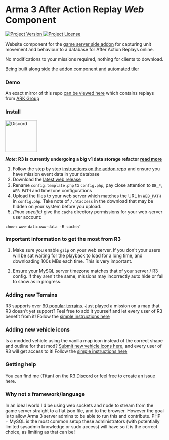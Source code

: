 
# Arma 3 After Action Replay *Web* Component


<a href="https://github.com/alexcroox/R3-Web/releases/latest">
    <img src="https://img.shields.io/github/release/alexcroox/R3-Web.svg" alt="Project Version">
</a>

<a href="https://raw.githubusercontent.com/alexcroox/R3-Web/master/LICENSE">
    <img src="https://img.shields.io/badge/license-MIT-red.svg" alt="Project License">
</a>



Website component for the [game server side addon](https://github.com/alexcroox/R3) for capturing unit movement and behaviour to a database for After Action Replays online.

No modifications to your missions required, nothing for clients to download.

Being built along side the [addon component](https://github.com/alexcroox/R3) and [automated tiler](https://titanmods.xyz/r3/tiler)

### Demo

An exact mirror of this repo [can be viewed here](https://aar.ark-group.org) which contains replays from [ARK Group](http://ark-group.org/)

### Install


<a href="https://discord.gg/qcE3dRP">
    <img width="100" src="http://i0.kym-cdn.com/photos/images/original/001/243/213/52a.png" alt="Discord">
</a>

**_Note:_ R3 is currently undergoing a big v1 data storage refactor [read more](https://github.com/alexcroox/R3-Web/issues/14)**

1. Follow the step by step [instructions on the addon repo](https://github.com/alexcroox/R3) and ensure you have mission event data in your database
2. Download the [latest web release](https://github.com/alexcroox/R3-Web/releases/latest)
3. Rename `config.template.php` to `config.php`, pay close attention to `DB_*`, `WEB_PATH` and timezone configurations
4. Upload the files to your web server which matches the URL in `WEB_PATH` in `config.php`. Take note of `/.htaccess` in the download that may be hidden on your system before you upload.
5. _(linux specifc)_ give the `cache` directory permissions for your web-server user account:
```
chown www-data:www-data -R cache/
```

### Important information to get the most from R3

1. Make sure you enable `gzip` on your web server. If you don't your users will be sat waiting for the playback to load for a long time, and downloading 100s MBs each time. This is very important.

2. Ensure your MySQL server timezone matches that of your server / R3 config. If they aren't the same, missions may incorrectly auto hide or fail to show as in progress.

### Adding new Terrains

R3 supports over [90 popular terrains](https://titanmods.xyz/r3/tiler). Just played a mission on a map that R3 doesn't yet support? Feel free to add it yourself and let every user of R3 benefit from it! Follow the [simple instructions here](https://github.com/alexcroox/R3-Web/wiki/Adding-new-terrains)

### Adding new vehicle icons

Is a modded vehicle using the vanilla map icon instead of the correct shape and outline for that mod? [Submit new vehicle icons here](https://titanmods.xyz/r3/tiler/icons), and every user of R3 will get access to it! Follow the [simple instructions here](https://github.com/alexcroox/R3-Web/wiki/Adding-new-icons)

### Getting help

You can find me (Titan) on the [R3 Discord](https://discord.gg/qcE3dRP) or feel free to create an issue here.

### Why not x framework/language

In an ideal world I'd be using web sockets and node to stream from the game server straight to a flat json file, and to the browser.
However the goal is to allow Arma 3 server admins to be able to run this and contribute. PHP + MySQL is the most common setup these administrators (with potentially limited sysadmin knowledge or sudo access) will have so it is the correct choice, as limiting as that can be!
